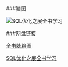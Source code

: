 
###脑图

![SQL优化之展全书学习](https://github.com/liangjingbin99/shouhuo/blob/master/image/Sql%E4%BC%98%E5%8C%96%E4%B9%8B%E5%B1%95%E5%85%A8%E4%B9%A6%E5%AD%A6%E4%B9%A0%E5%9B%BE.jpeg)

###网盘链接

[全书脉络图](http://pan.baidu.com/s/1o84qHvk)

[SQL优化之展全书学习](http://pan.baidu.com/s/1pKMVsPP)
